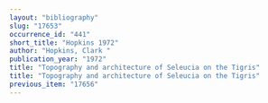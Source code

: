 ```yaml
---
layout: "bibliography"
slug: "17653"
occurrence_id: "441"
short_title: "Hopkins 1972"
author: "Hopkins, Clark "
publication_year: "1972"
title: "Topography and architecture of Seleucia on the Tigris"
title: "Topography and architecture of Seleucia on the Tigris"
previous_item: "17656"
---
```

